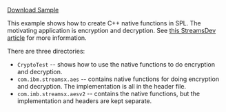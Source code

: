 [Download Sample](https://streams-github-samples.mybluemix.net?url=General/NativeFunctions)


This example shows how to create C++ native functions in SPL.  The motivating application is encryption and decryption.  See [this StreamsDev article](https://developer.ibm.com/streamsdev/docs/extending-streams-functionality-with-native-functions/) for more information.

There are three directories:
* `CryptoTest`  -- shows how to use the native functions to do encryption and decryption.
* `com.ibm.streamsx.aes` -- contains native functions for doing encryption and decryption.  The implementation is all in the header file.
* `com.imb.streamsx.aesv2` -- contains the native functions, but the implementation and headers are kept separate.
